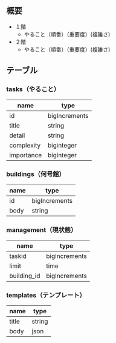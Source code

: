 ## 概要
- １階
  - やること（順番）（重要度）(複雑さ)
- ２階
  - やること（順番）（重要度）(複雑さ)

## テーブル

### tasks（やること）
| name | type |
|-|-|
| id | bigIncrements |
| title | string |
| detail | string |
| complexity | biginteger |
| importance | biginteger |

### buildings（何号館）
| name | type |
|-|-|
| id | bigIncrements |
| body | string |

### management（現状態）
| name | type |
|-|-|
| taskid | bigIncrements |
| limit | time |
| building_id | bigIncrements |

### templates（テンプレート）
| name | type |
|-|-|
| title | string |
| body | json |
